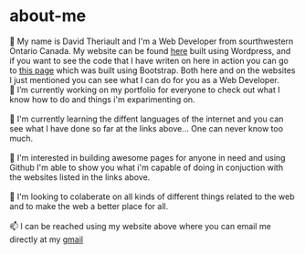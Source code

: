 # about-me
👋 My name is David Theriault and I'm a Web Developer from sourthwestern Ontario Canada. My website can be found <a href="http://davidtheriault.ca">here</a> built using Wordpress, and if you want to see the code that I have writen on here in action you can go to <a href="http://projects.davidtheriault.ca">this page</a> which was built using Bootstrap. Both here and on the websites I just mentioned you can see what I can do for you as a Web Developer.
<br/>
🔭 I’m currently working on my portfolio for everyone to check out what I know how to do and things i'm exparimenting on.<br/>
<br/>
🌱 I'm currently learning the diffent languages of the internet and you can see what I have done so far at the links above... One can never know too much.<br/>
<br/>
👀 I'm interested in building awesome pages for anyone in need and using Github I'm able to show you what i'm capable of doing in conjuction with the websites listed in the links above.<br/>
<br/>
👯 I'm looking to colaberate on all kinds of different things related to the web and to make the web a better place for all.<br/>
<br/>
📫 I can be reached using my website above where you can email me directly at my <a href="mailto:dayvidca@gmail.com">gmail</a>
